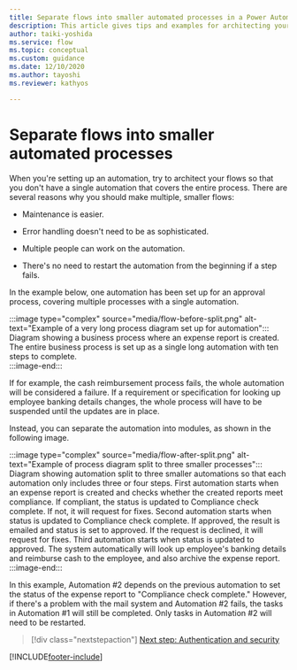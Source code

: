 ```yaml
---
title: Separate flows into smaller automated processes in a Power Automate project | Microsoft Docs
description: This article gives tips and examples for architecting your flows into smaller, separate automated processes. 
author: taiki-yoshida
ms.service: flow
ms.topic: conceptual
ms.custom: guidance
ms.date: 12/10/2020
ms.author: tayoshi
ms.reviewer: kathyos

---
```


# Separate flows into smaller automated processes

When you're setting up an automation, try to architect your flows so that you
don't have a single automation that covers the entire process. There are several reasons why you should make multiple, smaller flows:

- Maintenance is easier.

- Error handling doesn't need to be as sophisticated.

- Multiple people can work on the automation.

- There's no need to restart the automation from the beginning if a step fails.

In the example below, one automation has been set up for an approval process, covering multiple
processes with a single automation.

:::image type="complex" source="media/flow-before-split.png" alt-text="Example of a very long process diagram set up for automation":::
   Diagram showing a business process where an expense report is created. The entire business process is set up as a single long automation with ten steps to complete.  
:::image-end:::

If for example, the cash reimbursement process fails, the whole automation will
be considered a failure. If a requirement or specification for looking up employee
banking details changes, the whole process will have to be suspended until the updates are in place.

Instead, you can separate the automation into modules, as shown in the following image.

:::image type="complex" source="media/flow-after-split.png" alt-text="Example of process diagram split to three smaller processes":::
   Diagram showing automation split to three smaller automations so that each automation only includes three or four steps. First automation starts when an expense report is created and checks whether the created reports meet compliance. If compliant, the status is updated to Compliance check complete. If not, it will request for fixes.
   Second automation starts when status is updated to Compliance check complete. If approved, the result is emailed and status is set to approved. If the request is declined, it will request for fixes. Third automation starts when status is updated to approved. The system automatically will look up employee's banking details and reimburse cash to the employee, and also archive the expense report.
:::image-end:::

In this example, Automation \#2 depends on the previous automation to
set the status of the expense report to "Compliance
check complete." However, if there's a problem with the mail system and
Automation \#2 fails, the tasks in Automation \#1 will still be completed. Only tasks in Automation \#2 will need to be restarted.

> [!div class="nextstepaction"]
> [Next step: Authentication and security](authentication-security.md)

[!INCLUDE[footer-include](../../includes/footer-banner.md)]